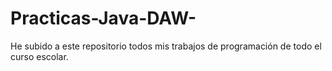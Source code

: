 # Practicas-Java-DAW-
He subido a este repositorio todos mis trabajos de programación de todo el curso escolar.
